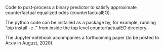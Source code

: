 Code to post-process a binary predictor to satisfy approximate counterfactual equalized odds (counterfactualEO).

The python code can be installed as a package by, for example, running "pip install -e ." from inside the top level counterfactualEO directory.

The Jupyter notebook accompanies a forthcoming paper (to be posted to Arxiv in August, 2020).

